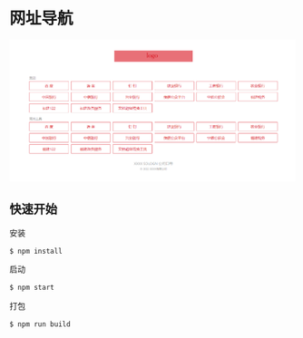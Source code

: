 # 网址导航

![输入图片说明](public/demo.png)

## 快速开始

安装

```bash
$ npm install
```

启动

```bash
$ npm start
```

打包

```bash
$ npm run build
```
